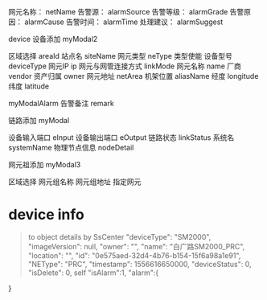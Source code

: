 网元名称： netName
告警源：   alarmSource
告警等级： alarmGrade
告警原因： alarmCause
告警时间： alarmTime
处理建议： alarmSuggest



device 设备添加 myModal2

区域选择 areaId
站点名 siteName
网元类型 neType
类型使能 
设备型号 deviceType
网元IP ip
网元与网管连接方式 linkMode
网元名称 name
厂商 vendor
资产归属 owner
网元地址 netArea
机架位置 aliasName
经度 longitude
纬度 latitude


myModalAlarm
告警备注 remark



链路添加  myModal


设备输入端口 eInput
设备输出端口 eOutput
链路状态 linkStatus
系统名 systemName
物理节点信息 nodeDetail


网元祖添加 myModal3

区域选择
网元组名称
网元组地址
指定网元










# device info
>   to object details  by SsCenter
"deviceType": "SM2000",
"imageVersion": null,
"owner": "",
"name": "白广路SM2000_PRC",
"location": "",
"id": "0e575aed-32d4-4b76-b154-15f6a98a1e91",
"NEType": "PRC",
"timestamp": 1556616650000,
"deviceStatus": 0,
"isDelete": 0,
>self
"isAlarm":1,
"alarm":{   

}

